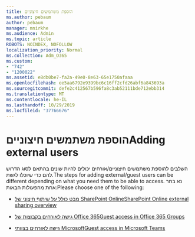 ```yaml
---
title: הוספת משתמשים חיצוניים
ms.author: pebaum
author: pebaum
manager: mnirkhe
ms.audience: Admin
ms.topic: article
ROBOTS: NOINDEX, NOFOLLOW
localization_priority: Normal
ms.collection: Adm_O365
ms.custom:
- "742"
- "1200022"
ms.assetid: e8db0be7-fa2a-49e0-8e63-65e1750afaaa
ms.openlocfilehash: ee5aa6792e9399bc6c16ff2cfd26abf6a843693a
ms.sourcegitcommit: defe2c412567b596fa8c3ab52111bde712ebb314
ms.translationtype: MT
ms.contentlocale: he-IL
ms.lasthandoff: 10/29/2019
ms.locfileid: "37766676"
---
```

# <a name="adding-external-users"></a><span data-ttu-id="b59ff-102">הוספת משתמשים חיצוניים</span><span class="sxs-lookup"><span data-stu-id="b59ff-102">Adding external users</span></span>

<span data-ttu-id="b59ff-103">השלבים להוספת משתמשים חיצוניים/אורחים יכולים להיות שונים בהתאם לסוג הדרוש להם כדי שיוכלו לגשת.</span><span class="sxs-lookup"><span data-stu-id="b59ff-103">The steps for adding external/guest users can be different depending on what you need them to be able to access.</span></span> <span data-ttu-id="b59ff-104">נא בחר אחת מהפעולות הבאות:</span><span class="sxs-lookup"><span data-stu-id="b59ff-104">Please choose one of the following:</span></span>
  
- [<span data-ttu-id="b59ff-105">מבט כולל על שיתוף חיצוני של SharePoint Online</span><span class="sxs-lookup"><span data-stu-id="b59ff-105">SharePoint Online external sharing overview</span></span>](https://docs.microsoft.com/sharepoint/external-sharing-overview)

- [<span data-ttu-id="b59ff-106">גישה לאורחים בקבוצות של Office 365</span><span class="sxs-lookup"><span data-stu-id="b59ff-106">Guest access in Office 365 Groups</span></span>](https://support.office.com/en-gb/article/guest-access-in-office-365-groups-bfc7a840-868f-4fd6-a390-f347bf51aff6)

- [<span data-ttu-id="b59ff-107">גישה לאורחים בצוותי Microsoft</span><span class="sxs-lookup"><span data-stu-id="b59ff-107">Guest access in Microsoft Teams</span></span>](https://docs.microsoft.com/microsoftteams/guest-access-checklist)
